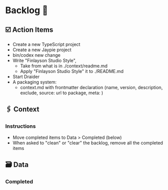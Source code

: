 # Backlog 📜

## ☑️ Action Items

- Create a new TypeScript project
- Create a new Jaypie project
- bin/codex new change
- Write "Finlayson Studio Style", 
  - Take from what is in ./context/readme.md
  - Apply "Finlayson Studio Style" it to ./README.md
- Start Draider
- A packaging system:
  - context.md with frontmatter declaration (name, version, description, exclude, source: url to package, meta: <Any>)

## 🖇️ Context

### Instructions

* Move completed items to Data > Completed (below)
* When asked to "clean" or "clear" the backlog, remove all the completed items

## 🗃️ Data

### Completed
